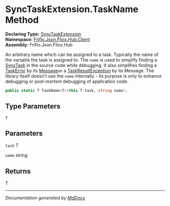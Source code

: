 ﻿<!--  
  <auto-generated>   
    The contents of this file were generated by a tool.  
    Changes to this file may be list if the file is regenerated  
  </auto-generated>   
-->

# SyncTaskExtension.TaskName Method

**Declaring Type:** [SyncTaskExtension](../index.md)  
**Namespace:** [Friflo.Json.Fliox.Hub.Client](../../index.md)  
**Assembly:** Friflo.Json.Fliox.Hub

An arbitrary name which can be assigned to a task. Typically the name of the variable the task is assigned to. The `name` is used to simplify finding a [SyncTask](../../SyncTask/index.md) in the source code while debugging. It also simplifies finding a [TaskError](../../TaskError/index.md) by its [Message](../../TaskError/properties/Message.md)or a [TaskResultException](../../TaskResultException/index.md) by its Message. The library itself doesn't use the `name` internally \- its purpose is only to enhance debugging or post\-mortem debugging of application code.

```csharp
public static T TaskName<T>(this T task, string name);
```

## Type Parameters

`T`

## Parameters

`task`  T

`name`  string

## Returns

T

___

*Documentation generated by [MdDocs](https://github.com/ap0llo/mddocs)*
